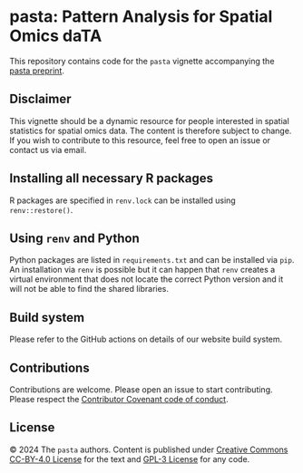 # pasta: Pattern Analysis for Spatial Omics daTA
This repository contains code for the `pasta` vignette accompanying the [pasta preprint](
https://doi.org/10.48550/arXiv.2412.01561).

## Disclaimer
This vignette should be a dynamic resource for people interested in spatial statistics for spatial omics data. The content is therefore subject to change. If you wish to contribute to this resource, feel free to open an issue or contact us via email.

## Installing all necessary R packages
R packages are specified in `renv.lock` can be installed using `renv::restore()`.

## Using `renv` and Python
Python packages are listed in `requirements.txt` and can be installed via `pip`. An installation via `renv` is possible but it can happen that `renv` creates a virtual environment that does not locate the correct Python version and it will not be able to find the shared libraries.

## Build system
Please refer to the GitHub actions on details of our website build system.

## Contributions 
Contributions are welcome. Please open an issue to start contributing. Please respect the [Contributor Covenant code of conduct](https://www.contributor-covenant.org/version/2/1/code_of_conduct/).

## License
© 2024 The `pasta` authors. Content is published under [Creative Commons CC-BY-4.0 License](https://creativecommons.org/licenses/by/4.0/) for the text and [GPL-3 License](https://www.gnu.org/licenses/gpl-3.0.html) for any code.


